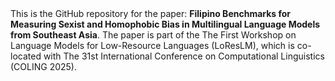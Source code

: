 <div style="margin: 0;">
This is the GitHub repository for the paper: <b>Filipino Benchmarks for Measuring Sexist and Homophobic Bias in Multilingual Language Models from Southeast Asia</b>. The paper is part of the The First Workshop on Language Models for
Low-Resource Languages (LoResLM), which is co-located with The 31st International Conference on Computational Linguistics (COLING 2025).
</div>
